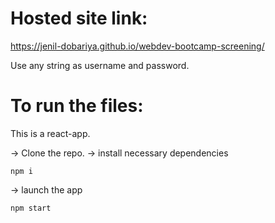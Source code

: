 # Hosted site link:

https://jenil-dobariya.github.io/webdev-bootcamp-screening/

Use any string as username and password.

# To run the files:

This is a react-app.

-> Clone the repo.
-> install necessary dependencies
```
npm i
```

-> launch the app
```
npm start
```
